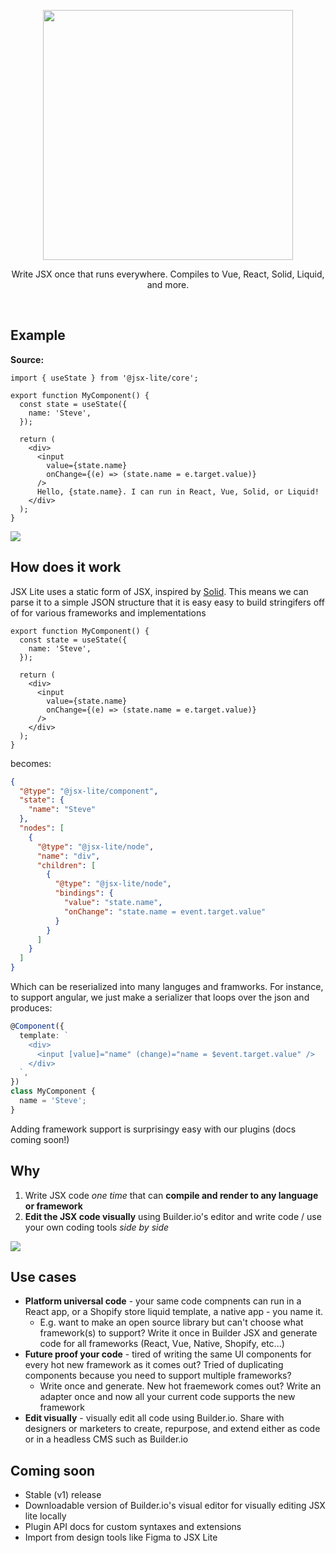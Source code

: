<p align="center"><img width="400" src="https://cdn.builder.io/api/v1/image/assets%2FYJIGb4i01jvw0SRdL5Bt%2F873aa9bf5d8d4960abbee6d913862e1c"></p>

<p align="center">
  Write JSX once that runs everywhere. Compiles to Vue, React, Solid, Liquid, and more.
</p>

&nbsp;

## Example

**Source:**

```tsx
import { useState } from '@jsx-lite/core';

export function MyComponent() {
  const state = useState({
    name: 'Steve',
  });

  return (
    <div>
      <input
        value={state.name}
        onChange={(e) => (state.name = e.target.value)}
      />
      Hello, {state.name}. I can run in React, Vue, Solid, or Liquid!
    </div>
  );
}
```

<img src="https://cdn.builder.io/api/v1/image/assets%2FYJIGb4i01jvw0SRdL5Bt%2Fda8f27bf2deb40a886943bf41db07377" />

## How does it work

JSX Lite uses a static form of JSX, inspired by [Solid](https://github.com/ryansolid/solid/blob/master/documentation/rendering.md). This means we can parse it to a simple JSON structure that it is easy easy to build stringifers off of for various frameworks and implementations

```tsx
export function MyComponent() {
  const state = useState({
    name: 'Steve',
  });

  return (
    <div>
      <input
        value={state.name}
        onChange={(e) => (state.name = e.target.value)}
      />
    </div>
  );
}
```

becomes:

```json
{
  "@type": "@jsx-lite/component",
  "state": {
    "name": "Steve"
  },
  "nodes": [
    {
      "@type": "@jsx-lite/node",
      "name": "div",
      "children": [
        {
          "@type": "@jsx-lite/node",
          "bindings": {
            "value": "state.name",
            "onChange": "state.name = event.target.value"
          }
        }
      ]
    }
  ]
}
```

Which can be reserialized into many languges and framworks. For instance, to support angular, we just make a serializer that loops over the json and produces:

```ts
@Component({
  template: `
    <div>
      <input [value]="name" (change)="name = $event.target.value" />
    </div>
  `,
})
class MyComponent {
  name = 'Steve';
}
```

Adding framework support is surprisingy easy with our plugins (docs coming soon!)

## Why

1. Write JSX code _one time_ that can **compile and render to any language or framework**
2. **Edit the JSX code visually** using Builder.io's editor and write code / use your own coding tools _side by side_

<img src="https://i.imgur.com/KTpBDvH.gif" >

## Use cases

- **Platform universal code** - your same code compnents can run in a React app, or a Shopify store liquid template, a native app - you name it.
  - E.g. want to make an open source library but can't choose what framework(s) to support? Write it once in Builder JSX and generate code for all frameworks (React, Vue, Native, Shopify, etc...)
- **Future proof your code** - tired of writing the same UI components for every hot new framework as it comes out? Tried of duplicating components because you need to support multiple frameworks?
  - Write once and generate. New hot fraemework comes out? Write an adapter once and now all your current code supports the new framework
- **Edit visually** - visually edit all code using Builder.io. Share with designers or marketers to create, repurpose, and extend either as code or in a headless CMS such as Builder.io

## Coming soon

- Stable (v1) release
- Downloadable version of Builder.io's visual editor for visually editing JSX lite locally
- Plugin API docs for custom syntaxes and extensions
- Import from design tools like Figma to JSX Lite
